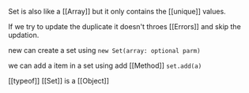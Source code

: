 Set is also like a [[Array]] but it only contains the [[unique]] values.

If we try to update the duplicate it doesn't throes [[Errors]] and skip the updation.

new can create a set using `new Set(array: optional parm)`

we can add a item in a set using add [[Method]] `set.add(a)`

[[typeof]] [[Set]] is a [[Object]]
